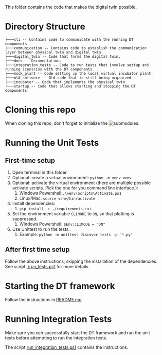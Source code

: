 This folder contains the code that makes the digital twin possible.

# Directory Structure

```
├───cli -- Contains code to communicate with the running DT components.
├───communication -- Contains code to establish the communication layer between physical twin and digital twin.
├───digital_twin -- Code that forms the digital twin.
├───docs -- Documentation.
├───integration_tests -- Code to run tests that involve settup and running scenarios with the DT components.
├───mock_plant -- Code setting up the local virtual incubator plant.
├───old_software -- Old code that is still being organized
├───incubator -- Code that implements the physical twin
└───startup -- Code that allows starting and stopping the DT components.
```

# Cloning this repo

When cloning this repo, don't forget to initialize the ![submodules](https://git-scm.com/book/en/v2/Git-Tools-Submodules).

# Running the Unit Tests

## First-time setup
1. Open terminal in this folder.
2. Optional: create a virtual environment: `python -m venv venv`
3. Optional: activate the virtual environment (there are multiple possible activate scripts. Pick the one for you command line interface.): 
   1. Windows Powershell:`.\venv\Scripts\Activate.ps1` 
   2. Linux/Mac: `source venv/bin/activate`
4. Install dependencies:
   1. `pip install -r ./requirements.txt`.
5. Set the environment variable `CLIMODE` to `ON`, so that plotting is suppressed.
   1. Windows Powershell: `$Env:CLIMODE = "ON"`
6. Use Unittest to run the tests.
   1. Example: `python -m unittest discover tests -p '*.py'`

## After first time setup

Follow the above instructions, skipping the installation of the dependencies.
See script [./run_tests.ps1](./run_tests.ps1) for more details.


# Starting the DT framework

Follow the instructions in [README.md](./startup/README.md)

# Running Integration Tests

Make sure you can successfully start the DT framework and run the unit tests before attempting to run the integration tests.

The script [run_integration_tests.ps1](./run_integration_tests.ps1) contains the instructions.

